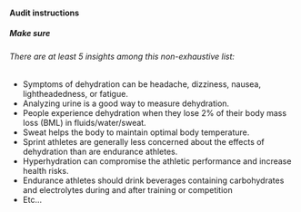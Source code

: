#### Audit instructions

##### Make sure 

###### There are at least 5 insights among this non-exhaustive list: 

- Symptoms of dehydration can be headache, dizziness, nausea, lightheadedness, or fatigue.
- Analyzing urine is a good way to measure dehydration.
- People experience dehydration when they lose 2% of their body mass loss (BML) in fluids/water/sweat.
- Sweat helps the body to maintain optimal body temperature.
- Sprint athletes are generally less concerned about the effects of dehydration than are endurance athletes.
- Hyperhydration can compromise the athletic performance and increase health risks.
- Endurance athletes should drink beverages containing carbohydrates and electrolytes during and after training or competition
- Etc...